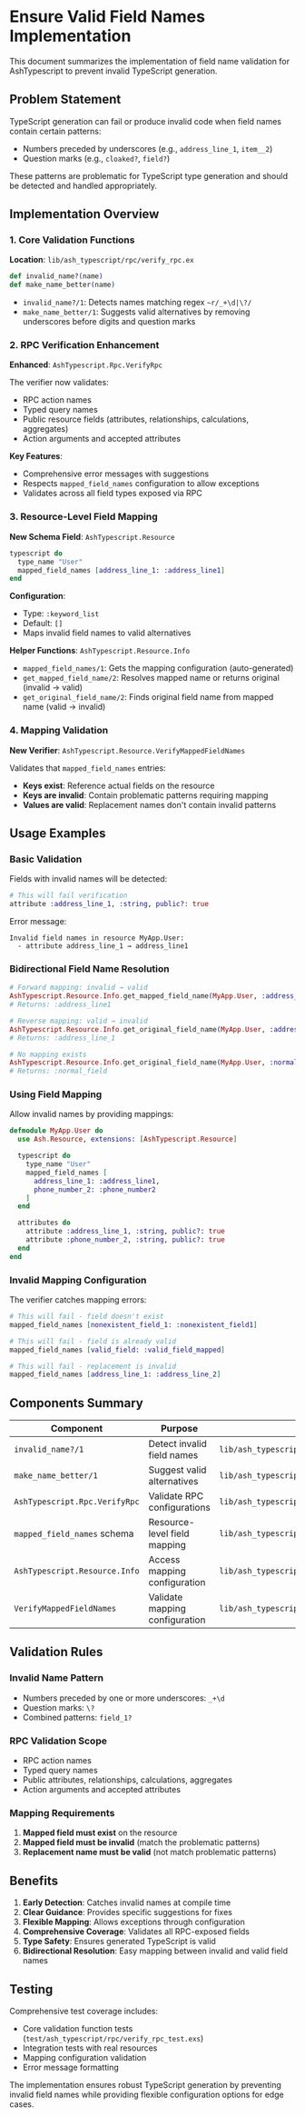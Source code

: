 # Ensure Valid Field Names Implementation

This document summarizes the implementation of field name validation for AshTypescript to prevent invalid TypeScript generation.

## Problem Statement

TypeScript generation can fail or produce invalid code when field names contain certain patterns:
- Numbers preceded by underscores (e.g., `address_line_1`, `item__2`)
- Question marks (e.g., `cloaked?`, `field?`)

These patterns are problematic for TypeScript type generation and should be detected and handled appropriately.

## Implementation Overview

### 1. Core Validation Functions

**Location**: `lib/ash_typescript/rpc/verify_rpc.ex`

```elixir
def invalid_name?(name)
def make_name_better(name)
```

- `invalid_name?/1`: Detects names matching regex `~r/_+\d|\?/`
- `make_name_better/1`: Suggests valid alternatives by removing underscores before digits and question marks

### 2. RPC Verification Enhancement

**Enhanced**: `AshTypescript.Rpc.VerifyRpc`

The verifier now validates:
- RPC action names
- Typed query names
- Public resource fields (attributes, relationships, calculations, aggregates)
- Action arguments and accepted attributes

**Key Features**:
- Comprehensive error messages with suggestions
- Respects `mapped_field_names` configuration to allow exceptions
- Validates across all field types exposed via RPC

### 3. Resource-Level Field Mapping

**New Schema Field**: `AshTypescript.Resource`

```elixir
typescript do
  type_name "User"
  mapped_field_names [address_line_1: :address_line1]
end
```

**Configuration**:
- Type: `:keyword_list`
- Default: `[]`
- Maps invalid field names to valid alternatives

**Helper Functions**: `AshTypescript.Resource.Info`
- `mapped_field_names/1`: Gets the mapping configuration (auto-generated)
- `get_mapped_field_name/2`: Resolves mapped name or returns original (invalid → valid)
- `get_original_field_name/2`: Finds original field name from mapped name (valid → invalid)

### 4. Mapping Validation

**New Verifier**: `AshTypescript.Resource.VerifyMappedFieldNames`

Validates that `mapped_field_names` entries:
- **Keys exist**: Reference actual fields on the resource
- **Keys are invalid**: Contain problematic patterns requiring mapping
- **Values are valid**: Replacement names don't contain invalid patterns

## Usage Examples

### Basic Validation

Fields with invalid names will be detected:

```elixir
# This will fail verification
attribute :address_line_1, :string, public?: true
```

Error message:
```
Invalid field names in resource MyApp.User:
  - attribute address_line_1 → address_line1
```

### Bidirectional Field Name Resolution

```elixir
# Forward mapping: invalid → valid
AshTypescript.Resource.Info.get_mapped_field_name(MyApp.User, :address_line_1)
# Returns: :address_line1

# Reverse mapping: valid → invalid
AshTypescript.Resource.Info.get_original_field_name(MyApp.User, :address_line1)
# Returns: :address_line_1

# No mapping exists
AshTypescript.Resource.Info.get_original_field_name(MyApp.User, :normal_field)
# Returns: :normal_field
```

### Using Field Mapping

Allow invalid names by providing mappings:

```elixir
defmodule MyApp.User do
  use Ash.Resource, extensions: [AshTypescript.Resource]

  typescript do
    type_name "User"
    mapped_field_names [
      address_line_1: :address_line1,
      phone_number_2: :phone_number2
    ]
  end

  attributes do
    attribute :address_line_1, :string, public?: true
    attribute :phone_number_2, :string, public?: true
  end
end
```

### Invalid Mapping Configuration

The verifier catches mapping errors:

```elixir
# This will fail - field doesn't exist
mapped_field_names [nonexistent_field_1: :nonexistent_field1]

# This will fail - field is already valid
mapped_field_names [valid_field: :valid_field_mapped]

# This will fail - replacement is invalid
mapped_field_names [address_line_1: :address_line_2]
```

## Components Summary

| Component | Purpose | Location |
|-----------|---------|----------|
| `invalid_name?/1` | Detect invalid field names | `lib/ash_typescript/rpc/verify_rpc.ex` |
| `make_name_better/1` | Suggest valid alternatives | `lib/ash_typescript/rpc/verify_rpc.ex` |
| `AshTypescript.Rpc.VerifyRpc` | Validate RPC configurations | `lib/ash_typescript/rpc/verify_rpc.ex` |
| `mapped_field_names` schema | Resource-level field mapping | `lib/ash_typescript/resource.ex` |
| `AshTypescript.Resource.Info` | Access mapping configuration | `lib/ash_typescript/resource/info.ex` |
| `VerifyMappedFieldNames` | Validate mapping configuration | `lib/ash_typescript/resource/verify_mapped_field_names.ex` |

## Validation Rules

### Invalid Name Pattern
- Numbers preceded by one or more underscores: `_+\d`
- Question marks: `\?`
- Combined patterns: `field_1?`

### RPC Validation Scope
- RPC action names
- Typed query names
- Public attributes, relationships, calculations, aggregates
- Action arguments and accepted attributes

### Mapping Requirements
1. **Mapped field must exist** on the resource
2. **Mapped field must be invalid** (match the problematic patterns)
3. **Replacement name must be valid** (not match problematic patterns)

## Benefits

1. **Early Detection**: Catches invalid names at compile time
2. **Clear Guidance**: Provides specific suggestions for fixes
3. **Flexible Mapping**: Allows exceptions through configuration
4. **Comprehensive Coverage**: Validates all RPC-exposed fields
5. **Type Safety**: Ensures generated TypeScript is valid
6. **Bidirectional Resolution**: Easy mapping between invalid and valid field names

## Testing

Comprehensive test coverage includes:
- Core validation function tests (`test/ash_typescript/rpc/verify_rpc_test.exs`)
- Integration tests with real resources
- Mapping configuration validation
- Error message formatting

The implementation ensures robust TypeScript generation by preventing invalid field names while providing flexible configuration options for edge cases.